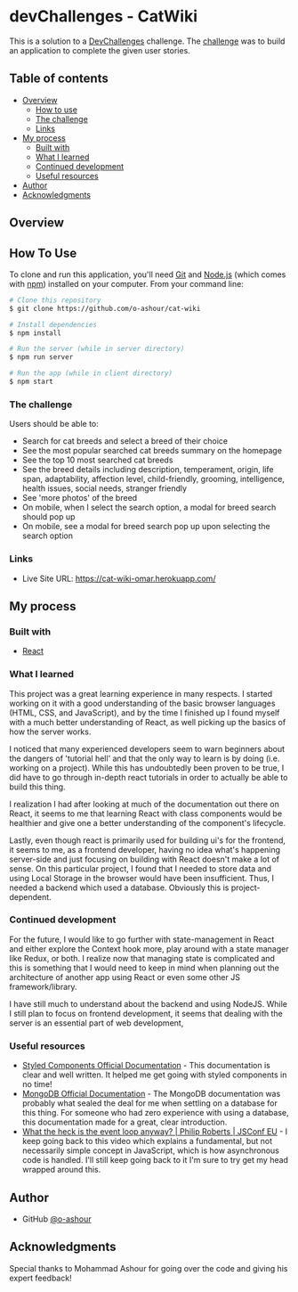 # devChallenges - CatWiki 

This is a solution to a [DevChallenges](https://devchallenges.io/challenges) challenge. The [challenge](https://devchallenges.io/challenges/f4NJ53rcfgrP6sBMD2jt) was to build an application to complete the given user stories.

## Table of contents

- [Overview](#overview)
  - [How to use](#how-to-use)
  - [The challenge](#the-challenge)
  - [Links](#links)
- [My process](#my-process)
  - [Built with](#built-with)
  - [What I learned](#what-i-learned)
  - [Continued development](#continued-development)
  - [Useful resources](#useful-resources)
- [Author](#author)
- [Acknowledgments](#acknowledgments)

## Overview

## How To Use

To clone and run this application, you'll need [Git](https://git-scm.com) and [Node.js](https://nodejs.org/en/download/) (which comes with [npm](http://npmjs.com)) installed on your computer. From your command line:

```bash
# Clone this repository
$ git clone https://github.com/o-ashour/cat-wiki

# Install dependencies
$ npm install

# Run the server (while in server directory)
$ npm run server

# Run the app (while in client directory)
$ npm start
```

### The challenge

Users should be able to:

- Search for cat breeds and select a breed of their choice
- See the most popular searched cat breeds summary on the homepage
- See the top 10 most searched cat breeds
- See the breed details including description, temperament, origin, life span, adaptability, affection level, child-friendly, grooming, intelligence, health issues, social needs, stranger friendly
- See 'more photos' of the breed
- On mobile, when I select the search option, a modal for breed search should pop up
- On mobile, see a modal for breed search pop up upon selecting the search option

### Links

- Live Site URL: https://cat-wiki-omar.herokuapp.com/

## My process

### Built with

- [React](https://reactjs.org/)

### What I learned

This project was a great learning experience in many respects. I started working on it with a good understanding of the basic browser languages (HTML, CSS, and JavaScript), and by the time I finished up I found myself with a much better understanding of React, as well picking up the basics of how the server works. 

I noticed that many experienced developers seem to warn beginners about the dangers of 'tutorial hell' and that the only way to learn is by doing (i.e. working on a project). While this has undoubtedly been proven to be true, I did have to go through in-depth react tutorials in order to actually be able to build this thing.

I realization I had after looking at much of the documentation out there on React, it seems to me that learning React with class components would be healthier and give one a better understanding of the component's lifecycle. 

Lastly, even though react is primarily used for building ui's for the frontend, it seems to me, as a frontend developer, having no idea what's happening server-side and just focusing on building with React doesn't make a lot of sense. On this particular project, I found that I needed to store data and using Local Storage in the browser would have been insufficient. Thus, I needed a backend which used a database. Obviously this is project-dependent.

### Continued development

For the future, I would like to go further with state-management in React and either explore the Context hook more, play around with a state manager like Redux, or both. I realize now that managing state is complicated and this is something that I would need to keep in mind when planning out the architecture of another app using React or even some other JS framework/library.

I have still much to understand about the backend and using NodeJS. While I still plan to focus on frontend development, it seems that dealing with the server is an essential part of web development,

### Useful resources

- [Styled Components Official Documentation](https://styled-components.com/docs) - This documentation is clear and well written. It helped me get going with styled components in no time!
- [MongoDB Official Documentation](https://www.mongodb.com/docs/manual/core/document/) - The MongoDB documentation was probably what sealed the deal for me when settling on a database for this thing. For someone who had zero experience with using a database, this documentation made for a great, clear introduction.
- [What the heck is the event loop anyway? | Philip Roberts | JSConf EU](https://www.youtube.com/watch?v=8aGhZQkoFbQ) - I keep going back to this video which explains a fundamental, but not necessarily simple concept in JavaScript, which is how asynchronous code is handled. I'll still keep going back to it I'm sure to try get my head wrapped around this.

## Author

- GitHub [@o-ashour](https://{github.com/o-ashour})

## Acknowledgments

Special thanks to Mohammad Ashour for going over the code and giving his expert feedback!
